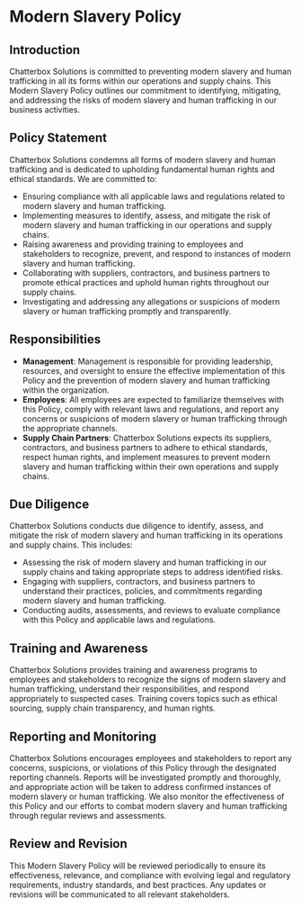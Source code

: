 # Modern Slavery Policy

## Introduction

Chatterbox Solutions is committed to preventing modern slavery and human trafficking in all its forms within our operations and supply chains. This Modern Slavery Policy outlines our commitment to identifying, mitigating, and addressing the risks of modern slavery and human trafficking in our business activities.

## Policy Statement

Chatterbox Solutions condemns all forms of modern slavery and human trafficking and is dedicated to upholding fundamental human rights and ethical standards. We are committed to:

- Ensuring compliance with all applicable laws and regulations related to modern slavery and human trafficking.
- Implementing measures to identify, assess, and mitigate the risk of modern slavery and human trafficking in our operations and supply chains.
- Raising awareness and providing training to employees and stakeholders to recognize, prevent, and respond to instances of modern slavery and human trafficking.
- Collaborating with suppliers, contractors, and business partners to promote ethical practices and uphold human rights throughout our supply chains.
- Investigating and addressing any allegations or suspicions of modern slavery or human trafficking promptly and transparently.

## Responsibilities

- **Management**: Management is responsible for providing leadership, resources, and oversight to ensure the effective implementation of this Policy and the prevention of modern slavery and human trafficking within the organization.
- **Employees**: All employees are expected to familiarize themselves with this Policy, comply with relevant laws and regulations, and report any concerns or suspicions of modern slavery or human trafficking through the appropriate channels.
- **Supply Chain Partners**: Chatterbox Solutions expects its suppliers, contractors, and business partners to adhere to ethical standards, respect human rights, and implement measures to prevent modern slavery and human trafficking within their own operations and supply chains.

## Due Diligence

Chatterbox Solutions conducts due diligence to identify, assess, and mitigate the risk of modern slavery and human trafficking in its operations and supply chains. This includes:

- Assessing the risk of modern slavery and human trafficking in our supply chains and taking appropriate steps to address identified risks.
- Engaging with suppliers, contractors, and business partners to understand their practices, policies, and commitments regarding modern slavery and human trafficking.
- Conducting audits, assessments, and reviews to evaluate compliance with this Policy and applicable laws and regulations.

## Training and Awareness

Chatterbox Solutions provides training and awareness programs to employees and stakeholders to recognize the signs of modern slavery and human trafficking, understand their responsibilities, and respond appropriately to suspected cases. Training covers topics such as ethical sourcing, supply chain transparency, and human rights.

## Reporting and Monitoring

Chatterbox Solutions encourages employees and stakeholders to report any concerns, suspicions, or violations of this Policy through the designated reporting channels. Reports will be investigated promptly and thoroughly, and appropriate action will be taken to address confirmed instances of modern slavery or human trafficking. We also monitor the effectiveness of this Policy and our efforts to combat modern slavery and human trafficking through regular reviews and assessments.

## Review and Revision

This Modern Slavery Policy will be reviewed periodically to ensure its effectiveness, relevance, and compliance with evolving legal and regulatory requirements, industry standards, and best practices. Any updates or revisions will be communicated to all relevant stakeholders.
